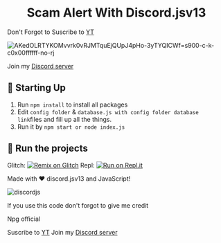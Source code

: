 
<h1 align="center"> Scam Alert With Discord.jsv13 </h1>

Don't Forgot to Suscribe to [YT](https://youtube.com/NPGARMY/) 

![AKedOLRTYKOMvvrk0vRJMTquEjQUpJ4pHo-3yTYQICWf=s900-c-k-c0x00ffffff-no-rj](https://user-images.githubusercontent.com/86592522/129449267-53fdc8d5-4418-419d-8cdd-a42945778d9a.jpg)


Join my [Discord server](https://discord.gg/UA6sSqKXpZ/)

## 📝 Starting Up
1. Run `npm install` to install all packages 
2. Edit `config folder` & `database.js with config folder database link`files and fill up all the things.
3. Run it by `npm start or node index.js`

## 💨 Run the projects
Glitch: [![Remix on Glitch](https://cdn.glitch.com/2703baf2-b643-4da7-ab91-7ee2a2d00b5b%2Fremix-button.svg)](https://glitch.com/edit/#!/import/github/Wumpuspro/Scam-alert-bot)
Repl: [![Run on Repl.it](https://repl.it/badge/github/Wumpuspro/Scam-alert-bot)](https://repl.it/github/Wumpuspro/Scam-alert-bot)


Made with  ❤️ discord.jsv13 and JavaScript!


![discordjs](https://user-images.githubusercontent.com/86592522/129449148-f6e82346-9180-4d99-b793-bd7c008ccd2e.jpg)

If you use this code don't forgot to give me credit 

Npg official

Suscribe to [YT](https://youtube.com/NPGARMY/)
Join my [Discord server](https://discord.gg/UA6sSqKXpZ/)

